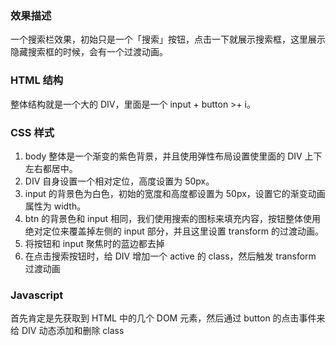 ### 效果描述

一个搜索栏效果，初始只是一个「搜索」按钮，点击一下就展示搜索框，这里展示隐藏搜索框的时候，会有一个过渡动画。

### HTML 结构

整体结构就是一个大的 DIV，里面是一个 input + button >+ i。

### CSS 样式

1. body 整体是一个渐变的紫色背景，并且使用弹性布局设置使里面的 DIV 上下左右都居中。
2. DIV 自身设置一个相对定位，高度设置为 50px。
3. input 的背景色为白色，初始的宽度和高度都设置为 50px，设置它的渐变动画属性为 width。
4. btn 的背景色和 input 相同，我们使用搜索的图标来填充内容，按钮整体使用绝对定位来覆盖掉左侧的 input 部分，并且这里设置 transform 的过渡动画。
5. 将按钮和 input 聚焦时的蓝边都去掉
6. 在点击搜索按钮时，给 DIV 增加一个 active 的 class，然后触发 transform 过渡动画

### Javascript

首先肯定是先获取到 HTML 中的几个 DOM 元素，然后通过 button 的点击事件来给 DIV 动态添加和删除 class
